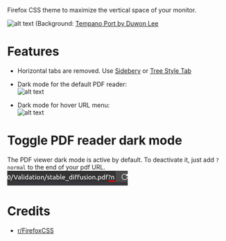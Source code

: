 Firefox CSS theme to maximize the vertical space of your monitor.

![alt text](https://github.com/hakan-demirli/Firefox_Custom_CSS/blob/main/pics/overall.png?raw=true)
(Background: [Tempano Port by Duwon Lee](https://www.artstation.com/artwork/dB84A)

# Features
 * Horizontal tabs are removed. Use [Sidebery](https://addons.mozilla.org/en-US/firefox/addon/sidebery/) or [Tree Style Tab](https://addons.mozilla.org/en-US/firefox/addon/tree-style-tab/)
 * Dark mode for the default PDF reader:  
   ![alt text](https://github.com/hakan-demirli/Firefox_Custom_CSS/blob/main/pics/dark_mode.png?raw=true)

 * Dark mode for hover URL menu:  
 ![alt text](https://github.com/hakan-demirli/Firefox_Custom_CSS/blob/main/pics/dark_hover_menu.png)

# Toggle PDF reader dark mode
The PDF viewer dark mode is active by default. To deactivate it, just add ```?normal``` to the end of your pdf URL.
![alt text](https://github.com/hakan-demirli/Firefox_Custom_CSS/blob/main/pics/pdf_dark_mode.png)

# Credits
  * [r/FirefoxCSS](https://www.reddit.com/r/FirefoxCSS/) 
